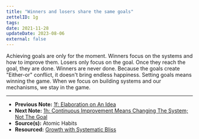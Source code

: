 ```yaml
---
title: "Winners and losers share the same goals"
zettelID: 1g
tags:
date: 2021-11-28
updateDate: 2023-08-06
external: false
---
```



Achieving goals are only for the moment. Winners focus on the systems and how to improve them. Losers only focus on the goal. Once they reach the goal, they are done. Winners are never done. Because the goals create "Either-or" conflict, it doesn't bring endless happiness. Setting goals means winning the game. When we focus on building systems and our mechanisms, we stay in the game.

---

- **Previous Note:** [1f: Elaboration on An Idea](/notes/1f/)
- **Next Note:** [1h: Continuous Improvement Means Changing The System; Not The Goal](/notes/1h/)
- **Source(s):** Atomic Habits
- **Resourced:** [Growth with Systematic Bliss](/growth-with-systematic-bliss/)
